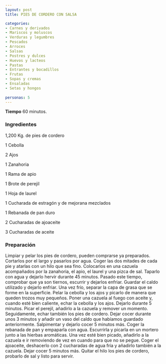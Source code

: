 ```yaml
---
layout: post
title: PIES DE CORDERO CON SALSA

categories:
- Carnes y derivados
- Mariscos y moluscos
- Verduras y legumbres
- Pescados
- Arroces
- Salsas
- Postres y dulces
- Huevos y lacteos
- Pastas
- Entrantes y bocadillos
- Frutas
- Sopas y cremas
- Ensaladas
- Setas y hongos
 
personas: 5 
---
```

<b>Tiempo</b> 60 minutos.

<h3>Ingredientes</h3>
1,200 Kg. de pies de cordero

1 Cebolla

2 Ajos

1 Zanahoria

1 Rama de apio

1 Brote de perejil

1 Hoja de laurel

1 Cucharada de estragón y de mejorana mezclados

1 Rebanada de pan duro

2 Cucharadas de ajoaceite

3 Cucharadas de aceite

<h3>Preparación</h3>
Limpiar y pelar los pies de cordero, pueden comprarse ya preparados. Cortarlos por el largo y pasarlos por agua. Coger las dos mitades de cada pie y atarlas con un hilo que sea fino. Colocarlos en una cazuela acompañados por la zanahoria, el apio, el laurel y una pizca de sal. Taparlo con agua y dejarlo hervir durante 45 minutos. Pasado este tiempo, comprobar que ya son tiernos, escurrir y dejarlos enfriar. Guardar el caldo utilizado y dejarlo enfriar. Una vez frío, separar la capa de grasa que se forme en la superficie. Pelar la cebolla y los ajos y picarlo de manera que queden trozos muy pequeños. Poner una cazuela al fuego con aceite y, cuando esté bien caliente, echar la cebolla y los ajos. Dejarlo durante 5 minutos. Picar el perejil, añadirlo a la cazuela y remover un momento. Seguidamente, echar también los pies de cordero. Dejar cocer durante unos 3 minutos y añadir un vaso del caldo que habíamos guardado anteriormente. Salpimentar y dejarlo cocer 5 minutos más. Coger la rebanada de pan y empaparla con agua. Escurrirla y picarla en un mortero junto a las hierbas aromáticas. Una vez esté bien picado, añadirlo a la cazuela e ir removiendo de vez en cuando para que no se pegue. Coger el ajoaceite, deshacerlo con 2 cucharadas de agua fría y añadirlo también a la cazuela. Dejar cocer 5 minutos más. Quitar el hilo los pies de cordero, probarlo de sal y listo para servir.

